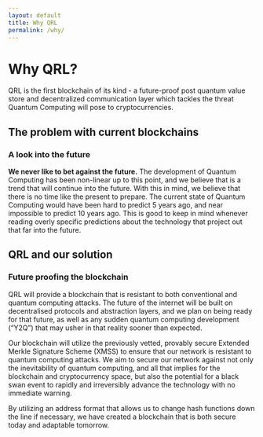 ```yaml
---
layout: default
title: Why QRL
permalink: /why/
---
```


<div class="wrapper hero">
  <div class="grid">
    <div class="w12">
      <h1>Why QRL?</h1>
      <p>QRL is the first blockchain of its kind - a future-proof post quantum value store and decentralized communication layer which tackles the threat Quantum Computing will pose to cryptocurrencies.</p>
    </div>
  </div>
</div>


<div class="wrapper">
	<div class="grid">
		<div class="w12">
			<div class="header-section">
				<h2>The problem with current blockchains</h2>
				<h3>A look into the future</h3>
			</div>
			<p><strong>We never like to bet against the future.</strong> The development of Quantum Computing has been non-linear up to this point, and we believe that is a trend that will continue into the future. With this in mind, we believe that there is no time like the present to prepare. The current state of Quantum Computing would have been hard to predict 5 years ago, and near impossible to predict 10 years ago. This is good to keep in mind whenever reading overly specific predictions about the technology that project out that far into the future.
			</p>
		</div>
	</div>
</div>


<div class="wrapper">
	<div class="grid">
		<div class="w12">
			<div class="header-section">
				<h2>QRL and our solution</h2>
				<h3>Future proofing the blockchain</h3>
			</div>
			<p>QRL will provide a blockchain that is resistant to both conventional and quantum computing attacks. The future of the internet will be built on decentralised protocols and abstraction layers, and we plan on being ready for that future, as well as any sudden quantum computing development (“Y2Q”) that may usher in that reality sooner than expected.</p>
			<p>Our blockchain will utilize the previously vetted, provably secure Extended Merkle Signature Scheme (XMSS) to ensure that our network is resistant to quantum computing attacks. We aim to secure our network against not only the inevitability of quantum computing, and all that implies for the blockchain and cryptocurrency space, but also the potential for a black swan event to rapidly and irreversibly advance the technology with no immediate warning.</p>
			<p>By utilizing an address format that allows us to change hash functions down the line if necessary, we have created a blockchain that is both secure today and adaptable tomorrow.</p>
		</div>
	</div>
</div>